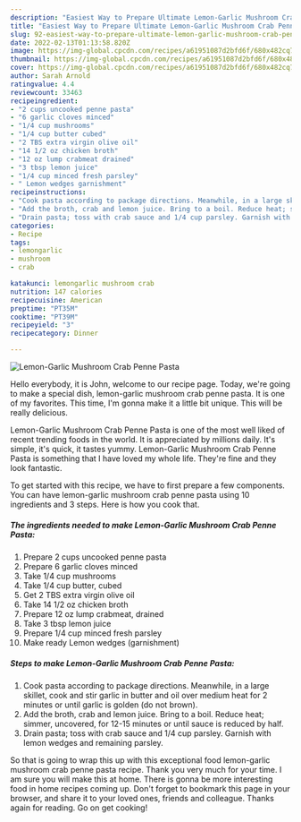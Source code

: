 ```yaml
---
description: "Easiest Way to Prepare Ultimate Lemon-Garlic Mushroom Crab Penne Pasta"
title: "Easiest Way to Prepare Ultimate Lemon-Garlic Mushroom Crab Penne Pasta"
slug: 92-easiest-way-to-prepare-ultimate-lemon-garlic-mushroom-crab-penne-pasta
date: 2022-02-13T01:13:58.820Z
image: https://img-global.cpcdn.com/recipes/a61951087d2bfd6f/680x482cq70/lemon-garlic-mushroom-crab-penne-pasta-recipe-main-photo.jpg
thumbnail: https://img-global.cpcdn.com/recipes/a61951087d2bfd6f/680x482cq70/lemon-garlic-mushroom-crab-penne-pasta-recipe-main-photo.jpg
cover: https://img-global.cpcdn.com/recipes/a61951087d2bfd6f/680x482cq70/lemon-garlic-mushroom-crab-penne-pasta-recipe-main-photo.jpg
author: Sarah Arnold
ratingvalue: 4.4
reviewcount: 33463
recipeingredient:
- "2 cups uncooked penne pasta"
- "6 garlic cloves minced"
- "1/4 cup mushrooms"
- "1/4 cup butter cubed"
- "2 TBS extra virgin olive oil"
- "14 1/2 oz chicken broth"
- "12 oz lump crabmeat drained"
- "3 tbsp lemon juice"
- "1/4 cup minced fresh parsley"
- " Lemon wedges garnishment"
recipeinstructions:
- "Cook pasta according to package directions. Meanwhile, in a large skillet, cook and stir garlic in butter and oil over medium heat for 2 minutes or until garlic is golden (do not brown)."
- "Add the broth, crab and lemon juice. Bring to a boil. Reduce heat; simmer, uncovered, for 12-15 minutes or until sauce is reduced by half."
- "Drain pasta; toss with crab sauce and 1/4 cup parsley. Garnish with lemon wedges and remaining parsley."
categories:
- Recipe
tags:
- lemongarlic
- mushroom
- crab

katakunci: lemongarlic mushroom crab 
nutrition: 147 calories
recipecuisine: American
preptime: "PT35M"
cooktime: "PT39M"
recipeyield: "3"
recipecategory: Dinner

---
```



![Lemon-Garlic Mushroom Crab Penne Pasta](https://img-global.cpcdn.com/recipes/a61951087d2bfd6f/680x482cq70/lemon-garlic-mushroom-crab-penne-pasta-recipe-main-photo.jpg)

Hello everybody, it is John, welcome to our recipe page. Today, we're going to make a special dish, lemon-garlic mushroom crab penne pasta. It is one of my favorites. This time, I'm gonna make it a little bit unique. This will be really delicious.

Lemon-Garlic Mushroom Crab Penne Pasta is one of the most well liked of recent trending foods in the world. It is appreciated by millions daily. It's simple, it's quick, it tastes yummy. Lemon-Garlic Mushroom Crab Penne Pasta is something that I have loved my whole life. They're fine and they look fantastic.




To get started with this recipe, we have to first prepare a few components. You can have lemon-garlic mushroom crab penne pasta using 10 ingredients and 3 steps. Here is how you cook that.

<!--inarticleads1-->

##### The ingredients needed to make Lemon-Garlic Mushroom Crab Penne Pasta:

1. Prepare 2 cups uncooked penne pasta
1. Prepare 6 garlic cloves minced
1. Take 1/4 cup mushrooms
1. Take 1/4 cup butter, cubed
1. Get 2 TBS extra virgin olive oil
1. Take 14 1/2 oz chicken broth
1. Prepare 12 oz lump crabmeat, drained
1. Take 3 tbsp lemon juice
1. Prepare 1/4 cup minced fresh parsley
1. Make ready  Lemon wedges (garnishment)




<!--inarticleads2-->

##### Steps to make Lemon-Garlic Mushroom Crab Penne Pasta:

1. Cook pasta according to package directions. Meanwhile, in a large skillet, cook and stir garlic in butter and oil over medium heat for 2 minutes or until garlic is golden (do not brown).
1. Add the broth, crab and lemon juice. Bring to a boil. Reduce heat; simmer, uncovered, for 12-15 minutes or until sauce is reduced by half.
1. Drain pasta; toss with crab sauce and 1/4 cup parsley. Garnish with lemon wedges and remaining parsley.




So that is going to wrap this up with this exceptional food lemon-garlic mushroom crab penne pasta recipe. Thank you very much for your time. I am sure you will make this at home. There is gonna be more interesting food in home recipes coming up. Don't forget to bookmark this page in your browser, and share it to your loved ones, friends and colleague. Thanks again for reading. Go on get cooking!
